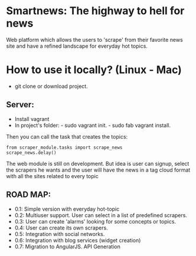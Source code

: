 # Smartnews: The highway to hell for news
Web platform which allows the users to 'scrape' from their favorite news site and have a refined landscape for everyday hot topics.
# How to use it locally? (Linux - Mac)
* git clone or download project.

Server:
------
* Install vagrant
* In project's folder:
            - sudo vagrant init.
            - sudo fab vagrant install.

Then you can call the task that creates the topics:
```
from scraper_module.tasks import scrape_news
scrape_news.delay()
```
The web module is still on development.
But idea is user can signup, select the scrapers he wants and the user will have the news in a tag cloud format with all the sites related to every topic


ROAD MAP:
--------

* 0.1: Simple version with everyday hot-topic
* 0.2: Multiuser support. User can select in a list of predefined scrapers.
* 0.3: User can create 'alarms' looking for some concepts or topics.
* 0.4: User can create its own scrapers.
* 0.5: Integration with social networks.
* 0.6: Integration with blog services (widget creation)
* 0.7: Migration to AngularJS. API Generation
